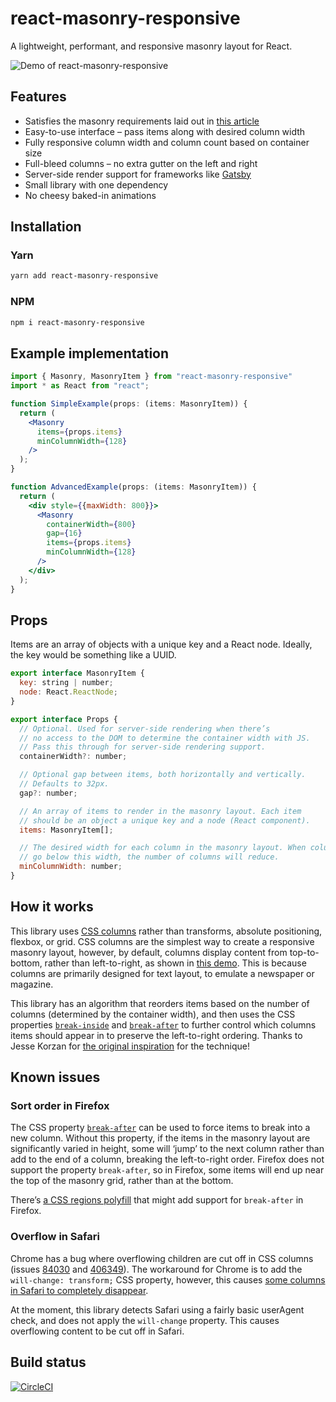 # react-masonry-responsive

A lightweight, performant, and responsive masonry layout for React.

![Demo of react-masonry-responsive](https://raw.githubusercontent.com/heydovetail/react-masonry-responsive/master/img/demo.gif)

## Features

* Satisfies the masonry requirements laid out in [this article](https://regisphilibert.com/blog/2017/12/pure-css-masonry-layout-with-flexbox-grid-columns-in-2018/)
* Easy-to-use interface – pass items along with desired column width
* Fully responsive column width and column count based on container size
* Full-bleed columns – no extra gutter on the left and right
* Server-side render support for frameworks like [Gatsby](https://www.gatsbyjs.org/)
* Small library with one dependency
* No cheesy baked-in animations

## Installation

### Yarn

```bash
yarn add react-masonry-responsive
```

### NPM

```bash
npm i react-masonry-responsive
```

## Example implementation

```jsx
import { Masonry, MasonryItem } from "react-masonry-responsive"
import * as React from "react";

function SimpleExample(props: (items: MasonryItem)) {
  return (
    <Masonry
      items={props.items}
      minColumnWidth={128}
    />
  );
}

function AdvancedExample(props: (items: MasonryItem)) {
  return (
    <div style={{maxWidth: 800}}>
      <Masonry
        containerWidth={800}
        gap={16}
        items={props.items}
        minColumnWidth={128}
      />
    </div>
  );
}
```

## Props

Items are an array of objects with a unique key and a React node. Ideally, the key would be something like a UUID.

```jsx
export interface MasonryItem {
  key: string | number;
  node: React.ReactNode;
}

export interface Props {
  // Optional. Used for server-side rendering when there’s
  // no access to the DOM to determine the container width with JS.
  // Pass this through for server-side rendering support.
  containerWidth?: number;

  // Optional gap between items, both horizontally and vertically.
  // Defaults to 32px.
  gap?: number;

  // An array of items to render in the masonry layout. Each item
  // should be an object a unique key and a node (React component).
  items: MasonryItem[];

  // The desired width for each column in the masonry layout. When columns
  // go below this width, the number of columns will reduce.
  minColumnWidth: number;
}
```

## How it works

This library uses [CSS columns](https://developer.mozilla.org/en-US/docs/Web/CSS/columns) rather than transforms, absolute positioning, flexbox, or grid. CSS columns are the simplest way to create a responsive masonry layout, however, by default, columns display content from top-to-bottom, rather than left-to-right, as shown in [this demo](https://masonry-css-js.netlify.com/). This is because columns are primarily designed for text layout, to emulate a newspaper or magazine.

This library has an algorithm that reorders items based on the number of columns (determined by the container width), and then uses the CSS properties [`break-inside`](https://developer.mozilla.org/en-US/docs/Web/CSS/break-inside) and [`break-after`](https://developer.mozilla.org/en-US/docs/Web/CSS/break-after) to further control which columns items should appear in to preserve the left-to-right ordering. Thanks to Jesse Korzan for [the original inspiration](https://hackernoon.com/masonry-layout-technique-react-demo-of-100-css-control-of-the-view-e4190fa4296) for the technique!

## Known issues

### Sort order in Firefox

The CSS property [`break-after`](https://developer.mozilla.org/en-US/docs/Web/CSS/break-after) can be used to force items to break into a new column. Without this property, if the items in the masonry layout are significantly varied in height, some will ‘jump’ to the next column rather than add to the end of a column, breaking the left-to-right order. Firefox does not support the property `break-after`, so in Firefox, some items will end up near the top of the masonry grid, rather than at the bottom.

There’s [a CSS regions polyfill](https://github.com/FremyCompany/css-regions-polyfill) that might add support for `break-after` in Firefox.

### Overflow in Safari

Chrome has a bug where overflowing children are cut off in CSS columns (issues [84030](https://bugs.chromium.org/p/chromium/issues/detail?id=84030) and [406349](https://bugs.chromium.org/p/chromium/issues/detail?id=406349)). The workaround for Chrome is to add the `will-change: transform;` CSS property, however, this causes [some columns in Safari to completely disappear](https://stackoverflow.com/questions/23129655/css-columns-are-vanishing-only-on-safari-mac).

At the moment, this library detects Safari using a fairly basic userAgent check, and does not apply the `will-change` property. This causes overflowing content to be cut off in Safari.

## Build status

[![CircleCI](https://circleci.com/gh/heydovetail/react-masonry-responsive.svg?style=svg)](https://circleci.com/gh/heydovetail/react-masonry-responsive)
